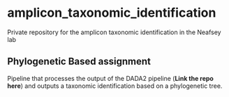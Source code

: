 # amplicon_taxonomic_identification
Private repository for the amplicon taxonomic identification in the Neafsey lab

## Phylogenetic Based assignment

Pipeline that processes the output of the DADA2 pipeline (**Link the repo here**) and outputs a taxonomic identification based on a phylogenetic tree. 
